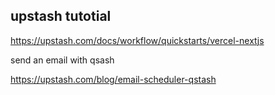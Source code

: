 ## upstash tutotial 

https://upstash.com/docs/workflow/quickstarts/vercel-nextjs

send an email with qsash

https://upstash.com/blog/email-scheduler-qstash